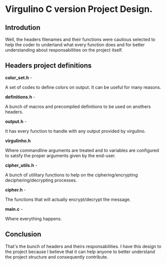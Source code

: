 # Virgulino C version Project Design.


Introdution
---

Well, the headers filenames and their functions were cautious 
selected to help the coder to undertand what every function 
does and for better understanding about responsabilities on
the project itself. 

Headers project definitions
---

 **color_set.h** -

   A set of codes to define colors on output. It can be useful
   for many reasons.

**definitions.h** -

   A bunch of macros and precompiled definitions to be used on 
   anothers headers.

**output.h** -

   It has every function to handle with any output provided by 
   virgulino.

 **virgulinho.h**

   Where commandline arguments are treated and to variables are
   configured to satsfy the proper arguments given by the end-user.

 **cipher_utils.h** -

   A bunch of utilitary functions to help on the ciphering/encrypting
   deciphering/decrypting processes.

 **cipher.h** -

   The functions that will actually encrypt/decrypt the message.
 
 **main.c** -

   Where everything happens.

Conclusion
---

That's the bunch of headers and theirs responsabilities. I have
this design to the project because I believe that it can help
anyone to better understand the project structure and consequently
contribute.

